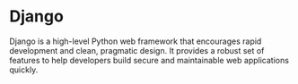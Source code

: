 # Django
Django is a high-level Python web framework that encourages rapid development and clean, pragmatic design. It provides a robust set of features to help developers build secure and maintainable web applications quickly.
